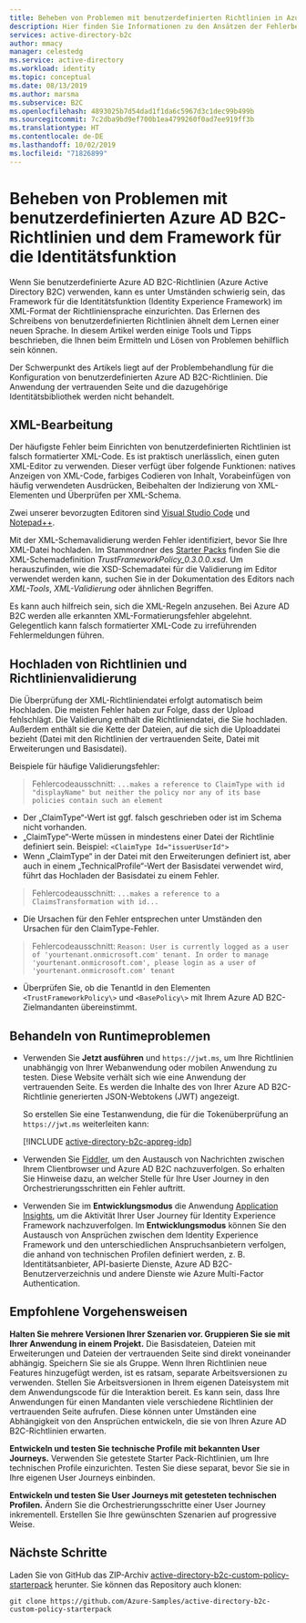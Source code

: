 ```yaml
---
title: Beheben von Problemen mit benutzerdefinierten Richtlinien in Azure Active Directory B2C
description: Hier finden Sie Informationen zu den Ansätzen der Fehlerbehebung bei Verwendung von benutzerdefinierten Richtlinien in Azure Active Directory B2C.
services: active-directory-b2c
author: mmacy
manager: celestedg
ms.service: active-directory
ms.workload: identity
ms.topic: conceptual
ms.date: 08/13/2019
ms.author: marsma
ms.subservice: B2C
ms.openlocfilehash: 4893025b7d54dad1f1da6c5967d3c1dec99b499b
ms.sourcegitcommit: 7c2dba9bd9ef700b1ea4799260f0ad7ee919ff3b
ms.translationtype: HT
ms.contentlocale: de-DE
ms.lasthandoff: 10/02/2019
ms.locfileid: "71826899"
---
```

# <a name="troubleshoot-azure-ad-b2c-custom-policies-and-identity-experience-framework"></a>Beheben von Problemen mit benutzerdefinierten Azure AD B2C-Richtlinien und dem Framework für die Identitätsfunktion

Wenn Sie benutzerdefinierte Azure AD B2C-Richtlinien (Azure Active Directory B2C) verwenden, kann es unter Umständen schwierig sein, das Framework für die Identitätsfunktion (Identity Experience Framework) im XML-Format der Richtliniensprache einzurichten. Das Erlernen des Schreibens von benutzerdefinierten Richtlinien ähnelt dem Lernen einer neuen Sprache. In diesem Artikel werden einige Tools und Tipps beschrieben, die Ihnen beim Ermitteln und Lösen von Problemen behilflich sein können.

Der Schwerpunkt des Artikels liegt auf der Problembehandlung für die Konfiguration von benutzerdefinierten Azure AD B2C-Richtlinien. Die Anwendung der vertrauenden Seite und die dazugehörige Identitätsbibliothek werden nicht behandelt.

## <a name="xml-editing"></a>XML-Bearbeitung

Der häufigste Fehler beim Einrichten von benutzerdefinierten Richtlinien ist falsch formatierter XML-Code. Es ist praktisch unerlässlich, einen guten XML-Editor zu verwenden. Dieser verfügt über folgende Funktionen: natives Anzeigen von XML-Code, farbiges Codieren von Inhalt, Vorabeinfügen von häufig verwendeten Ausdrücken, Beibehalten der Indizierung von XML-Elementen und Überprüfen per XML-Schema.

Zwei unserer bevorzugten Editoren sind [Visual Studio Code](https://code.visualstudio.com/) und [Notepad++](https://notepad-plus-plus.org/).

Mit der XML-Schemavalidierung werden Fehler identifiziert, bevor Sie Ihre XML-Datei hochladen. Im Stammordner des [Starter Packs](https://github.com/Azure-Samples/active-directory-b2c-custom-policy-starterpack) finden Sie die XML-Schemadefinition *TrustFrameworkPolicy_0.3.0.0.xsd*. Um herauszufinden, wie die XSD-Schemadatei für die Validierung im Editor verwendet werden kann, suchen Sie in der Dokumentation des Editors nach *XML-Tools*, *XML-Validierung* oder ähnlichen Begriffen.

Es kann auch hilfreich sein, sich die XML-Regeln anzusehen. Bei Azure AD B2C werden alle erkannten XML-Formatierungsfehler abgelehnt. Gelegentlich kann falsch formatierter XML-Code zu irreführenden Fehlermeldungen führen.

## <a name="upload-policies-and-policy-validation"></a>Hochladen von Richtlinien und Richtlinienvalidierung

Die Überprüfung der XML-Richtliniendatei erfolgt automatisch beim Hochladen. Die meisten Fehler haben zur Folge, dass der Upload fehlschlägt. Die Validierung enthält die Richtliniendatei, die Sie hochladen. Außerdem enthält sie die Kette der Dateien, auf die sich die Uploaddatei bezieht (Datei mit den Richtlinien der vertrauenden Seite, Datei mit Erweiterungen und Basisdatei).

Beispiele für häufige Validierungsfehler:

> Fehlercodeausschnitt: `...makes a reference to ClaimType with id "displayName" but neither the policy nor any of its base policies contain such an element`

* Der „ClaimType“-Wert ist ggf. falsch geschrieben oder ist im Schema nicht vorhanden.
* „ClaimType“-Werte müssen in mindestens einer Datei der Richtlinie definiert sein.
    Beispiel: `<ClaimType Id="issuerUserId">`
* Wenn „ClaimType“ in der Datei mit den Erweiterungen definiert ist, aber auch in einem „TechnicalProfile“-Wert der Basisdatei verwendet wird, führt das Hochladen der Basisdatei zu einem Fehler.

> Fehlercodeausschnitt: `...makes a reference to a ClaimsTransformation with id...`

* Die Ursachen für den Fehler entsprechen unter Umständen den Ursachen für den ClaimType-Fehler.

> Fehlercodeausschnitt: `Reason: User is currently logged as a user of 'yourtenant.onmicrosoft.com' tenant. In order to manage 'yourtenant.onmicrosoft.com', please login as a user of 'yourtenant.onmicrosoft.com' tenant`

* Überprüfen Sie, ob die TenantId in den Elementen `<TrustFrameworkPolicy\>` und `<BasePolicy\>` mit Ihrem Azure AD B2C-Zielmandanten übereinstimmt.

## <a name="troubleshoot-the-runtime"></a>Behandeln von Runtimeproblemen

* Verwenden Sie **Jetzt ausführen** und `https://jwt.ms`, um Ihre Richtlinien unabhängig von Ihrer Webanwendung oder mobilen Anwendung zu testen. Diese Website verhält sich wie eine Anwendung der vertrauenden Seite. Es werden die Inhalte des von Ihrer Azure AD B2C-Richtlinie generierten JSON-Webtokens (JWT) angezeigt.

    So erstellen Sie eine Testanwendung, die für die Tokenüberprüfung an `https://jwt.ms` weiterleiten kann:

    [!INCLUDE [active-directory-b2c-appreg-idp](../../includes/active-directory-b2c-appreg-idp.md)]

* Verwenden Sie [Fiddler](https://www.telerik.com/fiddler), um den Austausch von Nachrichten zwischen Ihrem Clientbrowser und Azure AD B2C nachzuverfolgen. So erhalten Sie Hinweise dazu, an welcher Stelle für Ihre User Journey in den Orchestrierungsschritten ein Fehler auftritt.

* Verwenden Sie im **Entwicklungsmodus** die Anwendung [Application Insights](active-directory-b2c-troubleshoot-custom.md), um die Aktivität Ihrer User Journey für Identity Experience Framework nachzuverfolgen. Im **Entwicklungsmodus** können Sie den Austausch von Ansprüchen zwischen dem Identity Experience Framework und den unterschiedlichen Anspruchsanbietern verfolgen, die anhand von technischen Profilen definiert werden, z. B. Identitätsanbieter, API-basierte Dienste, Azure AD B2C-Benutzerverzeichnis und andere Dienste wie Azure Multi-Factor Authentication.

## <a name="recommended-practices"></a>Empfohlene Vorgehensweisen

**Halten Sie mehrere Versionen Ihrer Szenarien vor. Gruppieren Sie sie mit Ihrer Anwendung in einem Projekt.** Die Basisdateien, Dateien mit Erweiterungen und Dateien der vertrauenden Seite sind direkt voneinander abhängig. Speichern Sie sie als Gruppe. Wenn Ihren Richtlinien neue Features hinzugefügt werden, ist es ratsam, separate Arbeitsversionen zu verwenden. Stellen Sie Arbeitsversionen in Ihrem eigenen Dateisystem mit dem Anwendungscode für die Interaktion bereit. Es kann sein, dass Ihre Anwendungen für einen Mandanten viele verschiedene Richtlinien der vertrauenden Seite aufrufen. Diese können unter Umständen eine Abhängigkeit von den Ansprüchen entwickeln, die sie von Ihren Azure AD B2C-Richtlinien erwarten.

**Entwickeln und testen Sie technische Profile mit bekannten User Journeys.** Verwenden Sie getestete Starter Pack-Richtlinien, um Ihre technischen Profile einzurichten. Testen Sie diese separat, bevor Sie sie in Ihre eigenen User Journeys einbinden.

**Entwickeln und testen Sie User Journeys mit getesteten technischen Profilen.** Ändern Sie die Orchestrierungsschritte einer User Journey inkrementell. Erstellen Sie Ihre gewünschten Szenarien auf progressive Weise.

## <a name="next-steps"></a>Nächste Schritte

Laden Sie von GitHub das ZIP-Archiv [active-directory-b2c-custom-policy-starterpack](https://github.com/Azure-Samples/active-directory-b2c-custom-policy-starterpack/archive/master.zip) herunter. Sie können das Repository auch klonen:

```
git clone https://github.com/Azure-Samples/active-directory-b2c-custom-policy-starterpack
```
